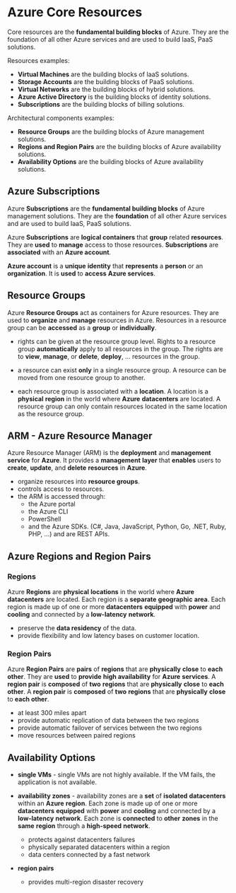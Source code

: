 # Azure Core Resources 

Core resources are the **fundamental building blocks** of Azure. They are the foundation of all other Azure services and are used to build IaaS, PaaS solutions.

Resources examples:

 - **Virtual Machines** are the building blocks of IaaS solutions.
 - **Storage Accounts** are the building blocks of PaaS solutions.
 - **Virtual Networks** are the building blocks of hybrid solutions.
 - **Azure Active Directory** is the building blocks of identity solutions.
 - **Subscriptions** are the building blocks of billing solutions.

Architectural components examples:

 - **Resource Groups** are the building blocks of Azure management solutions.
 - **Regions and Region Pairs** are the building blocks of Azure availability solutions.
 - **Availability Options** are the building blocks of Azure availability solutions.

## Azure Subscriptions

Azure **Subscriptions** are the **fundamental building blocks** of Azure management solutions. They are the **foundation** of all other Azure services and are used to build IaaS, PaaS solutions.

Azure **Subscriptions** are **logical containers** that **group** related **resources**. They are **used** to **manage** access to those resources. **Subscriptions** are **associated** with an **Azure account**.

**Azure account** is a **unique** **identity** that **represents** a **person** or an **organization**. It is **used** to **access** **Azure services**.

## Resource Groups

Azure **Resource Groups** act as containers for Azure resources. They are used to **organize** and **manage** resources in Azure. Resources in a resource group can be **accessed** as a **group** or **individually**.

- rights can be given at the resource group level. Rights to a resource group **automatically** apply to all resources in the group. The rights are to **view**, **manage**, or **delete**, **deploy**, ... resources in the group.
  
- a resource can exist **only** in a single resource group. A resource can be moved from one resource group to another.

- each resource group is associated with a **location**. A location is a **physical** **region** in the world where **Azure** **datacenters** are located. A resource group can only contain resources located in the same location as the resource group.

## ARM - Azure Resource Manager

Azure Resource Manager (ARM) is the **deployment** and **management** **service** for **Azure**. It provides a **management** **layer** that **enables** users to **create**, **update**, and **delete** **resources** in **Azure**.

- organize resources into **resource groups**.
- controls access to resources.
- the ARM is accessed through:
   - the Azure portal
   - the Azure CLI
   - PowerShell
   - and the Azure SDKs. (C#, Java, JavaScript, Python, Go, .NET, Ruby, PHP, ...) and are REST APIs.

## Azure Regions and Region Pairs

### Regions

Azure **Regions** are **physical** **locations** in the world where **Azure** **datacenters** are located. Each region is a **separate** **geographic** **area**. Each region is made up of one or more **datacenters** **equipped** with **power** and **cooling** and connected by a **low-latency** **network**.

 - preserve the **data residency** of the data.
 - provide flexibility and low latency bases on customer location.

### Region Pairs

Azure **Region Pairs** are **pairs** of **regions** that are **physically** **close** to **each other**. They are **used** to **provide** **high availability** for **Azure** **services**. A **region pair** is **composed** of **two** **regions** that are **physically** **close** to **each other**. A **region pair** is **composed** of **two** **regions** that are **physically** **close** to **each other**.

 - at least 300 miles apart
 - provide automatic replication of data between the two regions
 - provide automatic failover of services between the two regions
 - move resources between paired regions


## Availability Options

- **single VMs** - single VMs are not highly available. If the VM fails, the application is not available.

- **availability zones** - availability zones are a **set** of **isolated** **datacenters** within an **Azure** **region**. Each zone is made up of one or more **datacenters** **equipped** with **power** and **cooling** and connected by a **low-latency** **network**. Each zone is **connected** to **other** **zones** in the **same** **region** through a **high-speed** **network**.
  - protects against datacenters failures
  - physically separated datacenters within a region
  - data centers connected by a fast network

- **region pairs**
  - provides multi-region disaster recovery

